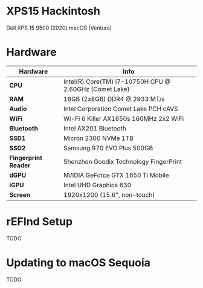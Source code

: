 # XPS15 Hackintosh

Dell XPS 15 9500 (2020) macOS (Ventura)

# Hardware

| Hardware               | Info                                                   |
| ---------------------- | ------------------------------------------------------ |
| **CPU**                | Intel(R) Core(TM) i7-10750H CPU @ 2.60GHz (Comet Lake) |
| **RAM**                | 16GB (2x8GB) DDR4 @ 2933 MT/s                          |
| **Audio**              | Intel Corporation Comet Lake PCH cAVS                  |
| **WiFi**               | Wi-Fi 6 Killer AX1650s 160MHz 2x2 WiFi                 |
| **Bluetooth**          | Intel AX201 Bluetooth                                  |
| **SSD1**               | Micron 2300 NVMe 1TB                                   |
| **SSD2**               | Samsung 970 EVO Plus 500GB                             |
| **Fingerprint Reader** | Shenzhen Goodix Technology FingerPrint                 |
| **dGPU**               | NVIDIA GeForce GTX 1650 Ti Mobile                      |
| **iGPU**               | Intel UHD Graphics 630                                 |
| **Screen**             | 1920x1200 (15.6", non-touch)                           |

# rEFInd Setup

TODO

# Updating to macOS Sequoia

TODO
